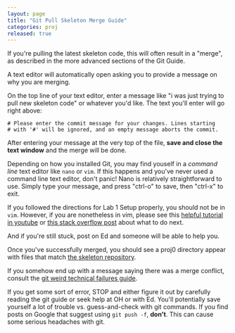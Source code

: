 ```yaml
---
layout: page
title: "Git Pull Skeleton Merge Guide"
categories: proj
released: true
---
```



If you're pulling the latest skeleton code, this will often result in a "merge", as described in the more advanced sections of the Git Guide. 

A text editor will automatically open asking you to provide a message on why you are merging.

On the top line of your text editor, enter a message like "i was just trying to pull new skeleton code" or whatever you'd like. The text you'll enter will go right above:

```
# Please enter the commit message for your changes. Lines starting
# with '#' will be ignored, and an empty message aborts the commit.
```

After entering your message at the very top of the file, **save and close the text window** and the merge will be done.

Depending on how you installed Git, you may find youself in a _command line_ text editor like `nano` or `vim`. If this happens and you've never used a command line text editor, don't panic! Nano is relatively straightforward to use. Simply type your message, and press "ctrl-o" to save, then "ctrl-x" to exit.

If you followed the directions for Lab 1 Setup properly, you should not be in `vim`. However, if you are nonetheless in vim, please see this [helpful tutorial in youtube](https://www.youtube.com/watch?v=ebZzVAZC7tc) or [this stack overflow post](http://stackoverflow.com/questions/11828270/how-to-exit-the-vim-editor) about what to do next.

And if you're still stuck, post on Ed and someone will be able to help you.

Once you've successfully merged, you should see a proj0 directory appear with
files that match [the skeleton
repository](https://github.com/Berkeley-CS61B/skeleton-sp19/tree/master/proj0).

If you somehow end up with a message saying there was a merge conflict, consult the [git weird technical
failures guide](/materials/guides/git).

If you get some sort of error, STOP and either figure it out by carefully
reading the git guide or seek help at OH or with Ed. You'll potentially save
yourself a lot of trouble vs. guess-and-check with git commands. If you find
posts on Google that suggest using `git push -f`, **don't**. This can cause
some serious headaches with git. 
